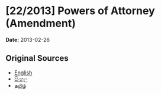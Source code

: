 # [22/2013] Powers of Attorney (Amendment)

**Date:** 2013-02-26

## Original Sources

- [English](https://documents.gov.lk/view/bills/2013/2/22-2013_E.pdf)
- [සිංහල](https://documents.gov.lk/view/bills/2013/2/22-2013_S.pdf)
- [தமிழ்](https://documents.gov.lk/view/bills/2013/2/22-2013_T.pdf)
